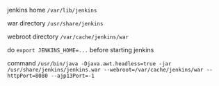 jenkins home `/var/lib/jenkins`

war directory `/usr/share/jenkins`

webroot directory `/var/cache/jenkins/war`

do `export JENKINS_HOME=...` before starting jenkins

command `/usr/bin/java -Djava.awt.headless=true -jar /usr/share/jenkins/jenkins.war --webroot=/var/cache/jenkins/war --httpPort=8080 --ajp13Port=-1`

